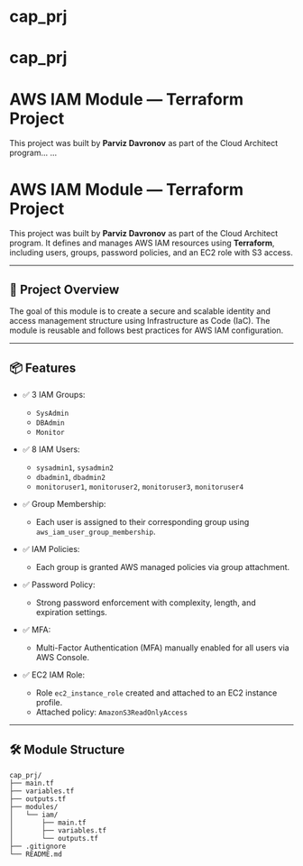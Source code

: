 # cap_prj
# cap_prj

# AWS IAM Module — Terraform Project

This project was built by **Parviz Davronov** as part of the Cloud Architect program...
...


# AWS IAM Module — Terraform Project

This project was built by **Parviz Davronov** as part of the Cloud Architect program. It defines and manages AWS IAM resources using **Terraform**, including users, groups, password policies, and an EC2 role with S3 access.

---

## 🚀 Project Overview

The goal of this module is to create a secure and scalable identity and access management structure using Infrastructure as Code (IaC). The module is reusable and follows best practices for AWS IAM configuration.

---

## 📦 Features

- ✅ 3 IAM Groups:
  - `SysAdmin`
  - `DBAdmin`
  - `Monitor`

- ✅ 8 IAM Users:
  - `sysadmin1`, `sysadmin2`
  - `dbadmin1`, `dbadmin2`
  - `monitoruser1`, `monitoruser2`, `monitoruser3`, `monitoruser4`

- ✅ Group Membership:
  - Each user is assigned to their corresponding group using `aws_iam_user_group_membership`.

- ✅ IAM Policies:
  - Each group is granted AWS managed policies via group attachment.

- ✅ Password Policy:
  - Strong password enforcement with complexity, length, and expiration settings.

- ✅ MFA:
  - Multi-Factor Authentication (MFA) manually enabled for all users via AWS Console.

- ✅ EC2 IAM Role:
  - Role `ec2_instance_role` created and attached to an EC2 instance profile.
  - Attached policy: `AmazonS3ReadOnlyAccess`

---

## 🛠 Module Structure

```hcl
cap_prj/
├── main.tf
├── variables.tf
├── outputs.tf
├── modules/
│   └── iam/
│       ├── main.tf
│       ├── variables.tf
│       └── outputs.tf
├── .gitignore
└── README.md
